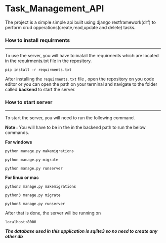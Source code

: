 # Task_Management_API

The project is a simple simple api built using django restframework(drf) to perform crud opperations(create,read,update and delete) tasks.

### How to install requirments
---
To use the server, you will have to inatall the requirments which are located in the requirments.txt file in the repository. 

```
pip install -r requirments.txt
```

After installing the `requirments.txt` file , open the repository on you code editor or you can open the path on your terminal and navigate to the folder called **backend** to start the server.

### How to start server 
---
To start the server, you will need to run the following command.

**Note :** You will have to be in the in the backend path to run the below commands. 

**For windows**
```
python manage.py makemigrations
```
```
python manage.py migrate
```
```
python manage.py runserver
```

**For linux or mac**
```
python3 manage.py makemigrations
```
```
python3 manage.py migrate
```
```
python3 manage.py runserver
```

After that is done, the server will be running on 

```
localhost:8000
```

***The database used in this application is sqlite3 so no need to create any other db***
